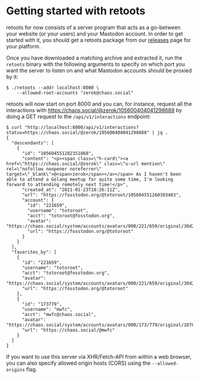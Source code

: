 # Getting started with retoots

retoots for now consists of a server program that acts as a go-between your website (or your users) and your Mastodon account. In order to get started with it, you should get a retoots package from our [releases][r] page for your platform.

[r]: https://github.com/zerok/retoots/releases

Once you have downloaded a matching archive and extracted it, run the `retoots` binary with the following arguments to specify on which port you want the server to listen on and what Mastodon accounts should be proxied by it:

```
$ ./retoots --addr localhost:8000 \
    --allowed-root-accounts "zerok@chaos.social"
```

retoots will now start on port 8000 and you can, for instance, request all the
interactions with <https://chaos.social/@zerok/105600404041298688> by doing a
GET request to the `/api/v1/interactions` endpoint:


```
$ curl "http://localhost:8000/api/v1/interactions?status=https://chaos.social/@zerok/105600404041298688" | jq .
{
  "descendants": [
    {
      "id": "105604551282351868",
      "content": "<p><span class=\"h-card\"><a href=\"https://chaos.social/@zerok\" class=\"u-url mention\" rel=\"nofollow noopener noreferrer\" target=\"_blank\">@<span>zerok</span></a></span> As I haven't been able to attend a Golang meetup for quite some time, I'm looking forward to attending remotely next time!</p>",
      "created_at": "2021-01-23T10:26:11Z",
      "url": "https://fosstodon.org/@totoroot/105604551260393403",
      "account": {
        "id": "221659",
        "username": "totoroot",
        "acct": "totoroot@fosstodon.org",
        "avatar": "https://chaos.social/system/accounts/avatars/000/221/659/original/30d2525840b524ab.png",
        "url": "https://fosstodon.org/@totoroot"
      }
    }
  ],
  "favorites_by": [
    {
      "id": "221659",
      "username": "totoroot",
      "acct": "totoroot@fosstodon.org",
      "avatar": "https://chaos.social/system/accounts/avatars/000/221/659/original/30d2525840b524ab.png",
      "url": "https://fosstodon.org/@totoroot"
    },
    {
      "id": "173779",
      "username": "mwfc",
      "acct": "mwfc@chaos.social",
      "avatar": "https://chaos.social/system/accounts/avatars/000/173/779/original/10787cdaf4242dcb.png",
      "url": "https://chaos.social/@mwfc"
    }
  ]
}
```

If you want to use this server via XHR/Fetch-API from within a web browser, you
can also specify allowed origin hosts (CORS) using the `--allowed-origins`
flag.

